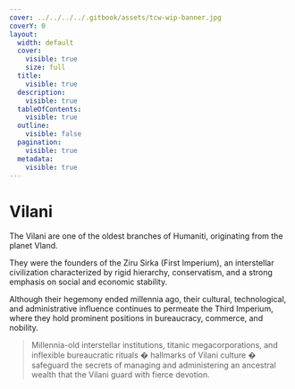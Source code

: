```yaml
---
cover: ../../../../.gitbook/assets/tcw-wip-banner.jpg
coverY: 0
layout:
  width: default
  cover:
    visible: true
    size: full
  title:
    visible: true
  description:
    visible: true
  tableOfContents:
    visible: true
  outline:
    visible: false
  pagination:
    visible: true
  metadata:
    visible: true
---
```


# Vilani

The Vilani are one of the oldest branches of Humaniti, originating from the planet Vland.

They were the founders of the Ziru Sirka (First Imperium), an interstellar civilization characterized by rigid hierarchy, conservatism, and a strong emphasis on social and economic stability.

Although their hegemony ended millennia ago, their cultural, technological, and administrative influence continues to permeate the Third Imperium, where they hold prominent positions in bureaucracy, commerce, and nobility.

> Millennia-old interstellar institutions, titanic megacorporations, and inflexible bureaucratic rituals � hallmarks of Vilani culture � safeguard the secrets of managing and administering an ancestral wealth that the Vilani guard with fierce devotion.
